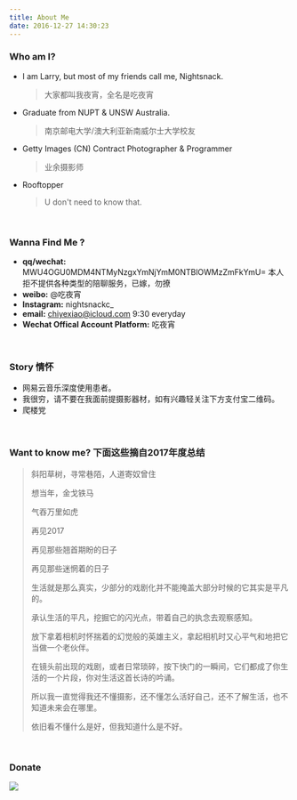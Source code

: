 ```yaml
---
title: About Me
date: 2016-12-27 14:30:23
---
```


### Who am I? 

- I am Larry, but most of my friends call me, Nightsnack. 
  > 大家都叫我夜宵，全名是吃夜宵
- Graduate from NUPT & UNSW Australia.  
  > 南京邮电大学/澳大利亚新南威尔士大学校友 
- Getty Images (CN) Contract Photographer & Programmer
  > 业余摄影师 
- Rooftopper
  > U don't need to know that.

​ 
### Wanna Find Me ? 

- **qq/wechat:** MWU4OGU0MDM4NTMyNzgxYmNjYmM0NTBlOWMzZmFkYmU=
  本人拒不提供各种类型的陪聊服务，已嫁，勿撩
- **weibo:** @吃夜宵
- **Instagram:** nightsnackc_
- **email:** chiyexiao@icloud.com 
  9:30 everyday
- **Wechat Offical Account Platform:** 吃夜宵

​  
###  Story 情怀

* 网易云音乐深度使用患者。
* 我很穷，请不要在我面前提摄影器材，如有兴趣轻关注下方支付宝二维码。
* 爬楼党

​  
### Want to know me? 下面这些摘自2017年度总结

> 斜阳草树，寻常巷陌，人道寄奴曾住
>
> 想当年，金戈铁马
>
> 气吞万里如虎
>
> 
>
> 再见2017
>
> 再见那些翘首期盼的日子
>
> 再见那些迷惘着的日子
>
> 
>
> 生活就是那么真实，少部分的戏剧化并不能掩盖大部分时候的它其实是平凡的。
>
> 承认生活的平凡，挖掘它的闪光点，带着自己的执念去观察感知。
>
> 放下拿着相机时怀揣着的幻觉般的英雄主义，拿起相机时又心平气和地把它当做一个老伙伴。
>
> 在镜头前出现的戏剧，或者日常琐碎，按下快门的一瞬间，它们都成了你生活的一个片段，你对生活这首长诗的吟诵。 
>
> 所以我一直觉得我还不懂摄影，还不懂怎么活好自己，还不了解生活，也不知道未来会在哪里。
>
> 依旧看不懂什么是好，但我知道什么是不好。

  ​

### Donate

![](https://ws3.sinaimg.cn/large/006tKfTcgy1fo5ldzlm3kj30go0p040o.jpg)
